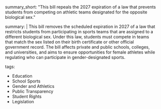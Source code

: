 summary_short: "This bill repeals the 2027 expiration of a law that prevents students from competing on athletic teams designated for the opposite biological sex."

summary: |
  This bill removes the scheduled expiration in 2027 of a law that restricts students from participating in sports teams that are assigned to a different biological sex. Under this law, students must compete in teams that match the sex listed on their birth certificate or other official government record. The bill affects private and public schools, colleges, and universities, and aims to ensure opportunities for female athletes while regulating who can participate in gender-designated sports.

tags:
  - Education
  - School Sports
  - Gender and Athletics
  - Public Transparency
  - Student Rights
  - Legislation
